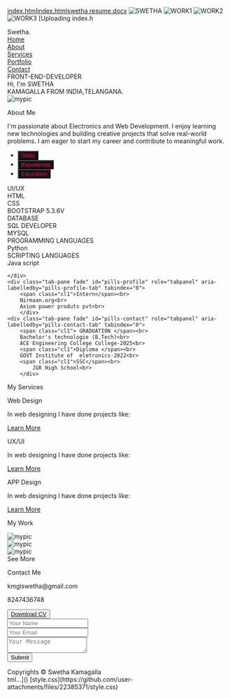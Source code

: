 [index.html](https://github.com/user-attachments/files/22385365/index.html)[index.html](https://github.com/user-attachments/files/22385279/index.html)[swetha resume.docx](https://github.com/user-attachments/files/22385179/swetha.resume.docx)
![SWETHA](https://github.com/user-attachments/assets/e8c1427a-cffc-4a91-98af-5e451abc0046)
![WORK1](https://github.com/user-attachments/assets/bfeae01d-cb5d-4c17-b41b-40e36d8d55a2)
![WORK2](https://github.com/user-attachments/assets/96edba85-fa7c-416e-bc2e-d9adb28fe29a)
![WORK3](https://github.com/user-attachments/assets/c9c3c4d7-3278-4c84-af86-0e1127c9926e)
[Uploading index.h<!DOCTYPE html>
<html>

<head>
<meta charset='utf-8'>
<meta http-equiv='X-UA-Compatible' content='IE=edge'>
<title>Swetha Portfolio</title>
<meta name='viewport' content='width=device-width, initial-scale=1'>
<link rel='stylesheet' type='text/css' media='screen' href='style.css'>
<script src="https://cdn.jsdelivr.net/npm/@popperjs/core@2.11.8/dist/umd/popper.min.js"
integrity="sha384-I7E8VVD/ismYTF4hNIPjVp/Zjvgyol6VFvRkX/vR+Vc4jQkC+hVqc2pM8ODewa9r"
crossorigin="anonymous"></script>
<script src="https://cdn.jsdelivr.net/npm/bootstrap@5.3.8/dist/js/bootstrap.min.js"
integrity="sha384-G/EV+4j2dNv+tEPo3++6LCgdCROaejBqfUeNjuKAiuXbjrxilcCdDz6ZAVfHWe1Y"
crossorigin="anonymous"></script>
<script src="https://cdn.jsdelivr.net/npm/bootstrap@5.3.8/dist/js/bootstrap.bundle.min.js"
integrity="sha384-FKyoEForCGlyvwx9Hj09JcYn3nv7wiPVlz7YYwJrWVcXK/BmnVDxM+D2scQbITxI"
crossorigin="anonymous"></script>
<link href="https://cdn.jsdelivr.net/npm/bootstrap@5.3.8/dist/css/bootstrap.min.css" rel="stylesheet"
integrity="sha384-sRIl4kxILFvY47J16cr9ZwB07vP4J8+LH7qKQnuqkuIAvNWLzeN8tE5YBujZqJLB" crossorigin="anonymous">

<!----
Designed by       : [ KAMAGALLA SWETHA / at NIRMAAN.Org]
Date of Design    : [10-September-2025]
Contact           : [8247436748 / kmglswetha@gmail.com]
Team Leader       : [kattekola Shiva kumar Roshan Yadav]
Reviewed by       : [Team Lead kattekola Shiva kumar Roshan Yadav] 
 -->

 <!---
 Last Updated     : [date of last updated at 10-september-2025] by [KAMAGALLA SWETHA]
 Changes          : [Brief description of changes, added SPECIAL EFFECTS AND MADE WEBSITE DYNAMIC]
 -->



</head>

<body class="back1">
<!--NAV BAR START HERE-->
<div class="grid-container1" id="home">
<div class="items1"><span class="cl1">S</span>wetha.</div>
<div class="items2">
<div class="items2-1"><a href="#home">Home</a></div>
<div class="items2-2"><a href="#about">About</a></div>
<div class="items2-3"><a href="#Myservices">Services</a></div>
<div class="items2-4"><a href="#Portfolio">Portfolio</a></div>
<div class="items2-5"><a href="#contact">Contact</a></div>
</div>
</div>
<!--NAV BAR END HERE-->

<!--HEADER MODULE START HERE-------------------------------------------->
<div class="label1">
FRONT-END-DEVELOPER <br>
Hi, I'm <span class="cl1">SWETHA</span><br>
KAMAGALLA FROM INDIA,TELANGANA.
</div>
<!--HEADER MODULE END HERE-------------------------------------------->


<div class="back2"> <!-- different background start -->

<!-- ABOUT MODULE START HERE ---------------------------->
<div class="about" id="about">
<div class="grid-container2">
<div class="items3">
<img class="ig1" src="images/SWETHA.jpeg" alt="mypic">
</div>

<div class="items4">
<p class="abt1">About Me</p>
<p class="abt2">
    I'm passionate about Electronics and Web Development.  
    I enjoy learning new technologies and building creative projects that solve real-world problems.  
    I am eager to start my career and contribute to meaningful work.
</p>
<ul class="nav nav-pills mb-3" id="pills-tab" role="tablist">
    <li class="nav-item" role="presentation">
        <button style="background-color: rgb(20,20,20);color: #FF004F;" class="nav-link active" id="pills-home-tab" data-bs-toggle="pill" data-bs-target="#pills-home" type="button" role="tab" aria-controls="pills-home" aria-selected="true">Skills</button>
    </li>
    <li class="nav-item" role="presentation">
        <button style="background-color: rgb(20,20,20);color: #FF004F;" class="nav-link" id="pills-profile-tab" data-bs-toggle="pill" data-bs-target="#pills-profile" type="button" role="tab" aria-controls="pills-profile" aria-selected="false">Experience</button>
    </li>
    <li class="nav-item" role="presentation">
        <button style="background-color: rgb(20,20,20);color: #FF004F;" class="nav-link" id="pills-contact-tab" data-bs-toggle="pill" data-bs-target="#pills-contact" type="button" role="tab" aria-controls="pills-contact" aria-selected="false">Education</button>
    </li>
</ul>
<div class="tab-content" id="pills-tabContent">
    <div class="tab-pane fade show active" id="pills-home" role="tabpanel" aria-labelledby="pills-home-tab" tabindex="0">
        <span class="cl1">UI/UX</span><br>
        HTML<br>
        CSS<br>
        BOOTSTRAP 5.3.6V<br>
        <span class="cl1">DATABASE</span><br>
        SQL DEVELOPER<br>
        MYSQL<br>
        <span class="cl1">PROGRAMMING LANGUAGES</span><br>
        Python<br>
        <span class="cl1">SCRIPTING LANGUAGES</span><br>
        Java script<br>

    </div>
    <div class="tab-pane fade" id="pills-profile" role="tabpanel" aria-labelledby="pills-profile-tab" tabindex="0">
        <span class="cl1">Intern</span><br>
        Nirmaan.org<br>
        Axiom power produts pvt<br>
        </div>
    <div class="tab-pane fade" id="pills-contact" role="tabpanel" aria-labelledby="pills-contact-tab" tabindex="0">
        <span class="cl1"> GRADUATION </span><br>
        Bachelor's technologie (B.Tech)<br>
        ACE Engineering College College-2025<br>
        <span class="cl1">Diploma </span><br>
        GOVT Institute of  eletronics-2022<br>
        <span class="cl1">SSC</span><br>
            JGR High School<br>
        </div>
</div>
</div>
</div>
</div> <!------ABOUT MODULE END HERE----->

<!------Myservices MODULE start HERE----->
<div class="Myservices" id="Myservices">
<p> My Services</p>
<div class="grid-container3">
<div class="items5">
<div class="card1">
    <p class="mys1">Web Design</p>
    <p class="mys2">In web designing I have done projects like:</p>
    <p><a href="#">Learn More</a></p>
</div>
</div>
<div class="items6">
<div class="card1">
    <p class="mys1">UX/UI</p>
    <p class="mys2">In web designing I have done projects like:</p>
    <p><a href="#">Learn More</a></p>
</div>
</div>
<div class="items7">
<div class="card1">
    <p class="mys1">APP Design</p>
    <p class="mys2">In web designing I have done projects like:</p>
    <p><a href="#">Learn More</a></p>
</div>
</div>



</div>
</div>   <!------Myservices MODULE end HERE----->

<!------My work MODULE start HERE----->
<div class="Mywork" id="Portfolio">
<p> My Work</p>
<div class="grid-container4">
<div class="items8">
<img class="ig2" src="images/WORK1.jpeg" alt="mypic">
</div>
<div class="items9">
<img class="ig3" src="images/WORK2.jpeg" alt="mypic">
</div>
<div class="items10">
<img class="ig4" src="images/WORK3.jpeg" alt="mypic">
</div>
</div>
<div class="port2"><a> See More</a></div>
</div>

<!---portfoliof module end here-->

<!---contact module start here--->
<div class="contact" id="contact">
<div class="grid-containers5">
<div class="items11">
<p class="contact1">Contact Me</p>
<p class="email1">kmglswetha@gmail.com</p>
<p class="phone1">8247436748</p>
<button><a href="images/swetha resume.pdf" download>Download CV</a></button>
</div>
<div class="items12">
  <form>
    <div><input type="text" class="" name="" placeholder="Your Name" required /></div>
    <div><input type="email" class="" name="" placeholder="Your Email" required /></div>
    <div> <textarea placeholder="Your Message" required></textarea></div>
    <div><button type="submit" required>Submit</button></div>
</form>
</div>
</div>
</div>

<!------Contact MODULE end HERE----->

</div><!------DIFFERENT BACKGROUND END ----->

<!---copy module start here--->
<div class="copyrights">
Copyrights &#x00A9; <span class="cl1">Swetha Kamagalla</span>
</div>
<!---copy module end here--->

</body>
</html>tml…]()
[style.css](https://github.com/user-attachments/files/22385371/style.css)
